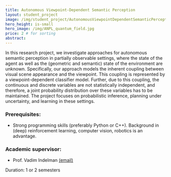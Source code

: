 ```yaml
---
title: Autonomous Viewpoint-Dependent Semantic Perception
layout: student_project
image: /img/student_project/AutonomousViewpointDependentSemanticPerception.png
hero_height: is-small
hero_image: /img/ANPL_quantum_field.jpg 
price: 2 # for sorting 
abstract: 
---
```


In this research project, we investigate approaches for autonomous semantic perception in partially observable settings, where the state of the agent as well as the (geometric and semantic) state of the environment are unknown. Specifically, our approach models the inherent coupling between visual scene appearance and the viewpoint. This coupling is represented by a viewpoint-dependent classifier model. Further, due to this coupling, the continuous and discrete variables are not statistically independent, and therefore, a joint probability distribution over these variables has to be maintained. The project focuses on probabilistic inference, planning under uncertainty, and learning in these settings.

### Prerequisites:
- Strong programming skills (preferably Python or C++). Background in (deep) reinforcement learning, computer vision, robotics is an advantage.

### Academic supervisor:
- Prof. Vadim Indelman [(email)](mailto:vadim.indelman@technion.ac.il)

Duration: 1 or 2 semesters
